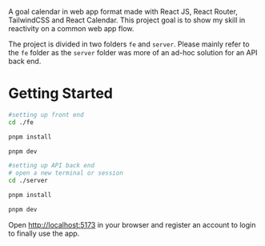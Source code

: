A goal calendar in web app format made with React JS, React Router, TailwindCSS and React Calendar. This project goal is to show my skill in reactivity on a common web app flow.

The project is divided in two folders `fe` and `server`. Please mainly refer to the `fe` folder as the `server` folder was more of an ad-hoc solution for an API back end.

# Getting Started
```bash
#setting up front end
cd ./fe

pnpm install

pnpm dev

#setting up API back end
# open a new terminal or session
cd ./server

pnpm install

pnpm dev
```

Open [http://localhost:5173](htttp://localhost:5173) in your browser and register an account to login to finally use the app.